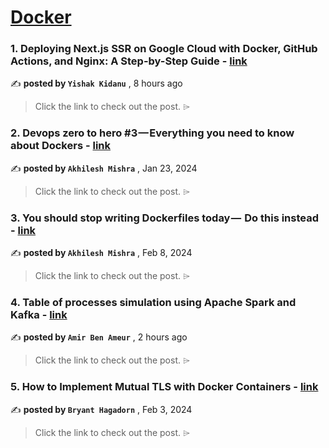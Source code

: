 
<h1><a href=https://medium.com/tag/docker/recommended target="_blank" rel="noopener noreferrer">Docker</a></h1>
<h3>1. Deploying Next.js SSR on Google Cloud with Docker, GitHub Actions, and Nginx: A Step-by-Step Guide - <a href=https://medium.com/@yisak04/deploying-next-js-ssr-on-google-cloud-with-docker-github-actions-and-nginx-a-step-by-step-guide-0f2b0acf34fb?source=tag_recommended_feed---------0-84----------docker----------4b46402d_24b9_4611_ace5_4ada631a0063------- target="_blank" rel="noopener noreferrer">link</a></h3>

✍️ **posted by `Yishak Kidanu`** <date> , 8 hours ago</date>

<blockquote>Click the link to check out the post. ⌲</blockquote>

<h3>2. Devops zero to hero #3 — Everything you need to know about Dockers - <a href=https://medium.com/illumination/devops-zero-to-hero-3-everything-you-need-to-know-about-dockers-7ff321b38e6b?source=tag_recommended_feed---------1-107----------docker----------4b46402d_24b9_4611_ace5_4ada631a0063------- target="_blank" rel="noopener noreferrer">link</a></h3>

✍️ **posted by `Akhilesh Mishra`** <date> , Jan 23, 2024</date>

<blockquote>Click the link to check out the post. ⌲</blockquote>

<h3>3. You should stop writing Dockerfiles today —  Do this instead - <a href=https://medium.com/@akhilesh-mishra/you-should-stop-writing-dockerfiles-today-do-this-instead-3cd8a44cb8b0?source=tag_recommended_feed---------2-85----------docker----------4b46402d_24b9_4611_ace5_4ada631a0063------- target="_blank" rel="noopener noreferrer">link</a></h3>

✍️ **posted by `Akhilesh Mishra`** <date> , Feb 8, 2024</date>

<blockquote>Click the link to check out the post. ⌲</blockquote>

<h3>4. Table of processes simulation using Apache Spark and Kafka - <a href=https://medium.com/@benameur.amir7/table-of-processes-simulation-using-apache-spark-and-kafka-371151475cc0?source=tag_recommended_feed---------3-84----------docker----------4b46402d_24b9_4611_ace5_4ada631a0063------- target="_blank" rel="noopener noreferrer">link</a></h3>

✍️ **posted by `Amir Ben Ameur`** <date> , 2 hours ago</date>

<blockquote>Click the link to check out the post. ⌲</blockquote>

<h3>5. How to Implement Mutual TLS with Docker Containers - <a href=https://medium.com/itnext/how-to-implement-mutual-tls-with-docker-containers-1546a2eab38b?source=tag_recommended_feed---------4-107----------docker----------4b46402d_24b9_4611_ace5_4ada631a0063------- target="_blank" rel="noopener noreferrer">link</a></h3>

✍️ **posted by `Bryant Hagadorn`** <date> , Feb 3, 2024</date>

<blockquote>Click the link to check out the post. ⌲</blockquote>

